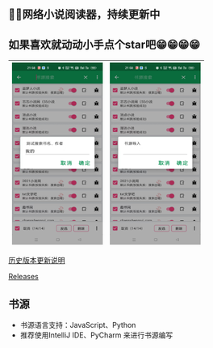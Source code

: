 ## 📖📖网络小说阅读器，持续更新中
## 如果喜欢就动动小手点个star吧😁😁😁😁

| <img src="img/1.jpg" width = "180" height = "360"/>        | <img src="img/2.jpg" width = "180" height = "360"/>   |
| - | - |

[历史版本更新说明](CHANGELOG.md)

[Releases](https://github.com/SJJ-dot/Reader/releases)

## 书源
* 书源语言支持：JavaScript、Python
* 推荐使用IntelliJ IDE、PyCharm 来进行书源编写

